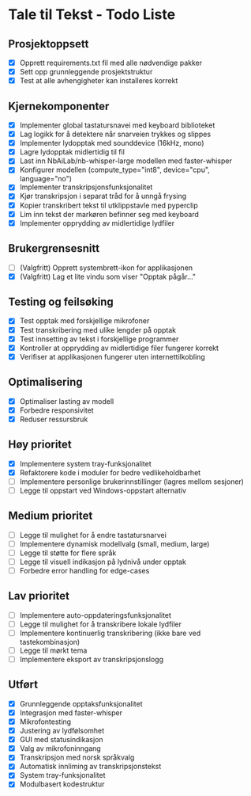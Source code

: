 # Tale til Tekst - Todo Liste

## Prosjektoppsett
- [x] Opprett requirements.txt fil med alle nødvendige pakker
- [x] Sett opp grunnleggende prosjektstruktur
- [x] Test at alle avhengigheter kan installeres korrekt

## Kjernekomponenter
- [x] Implementer global tastatursnavei med keyboard biblioteket
- [x] Lag logikk for å detektere når snarveien trykkes og slippes
- [x] Implementer lydopptak med sounddevice (16kHz, mono)
- [x] Lagre lydopptak midlertidig til fil
- [x] Last inn NbAiLab/nb-whisper-large modellen med faster-whisper
- [x] Konfigurer modellen (compute_type="int8", device="cpu", language="no")
- [x] Implementer transkripsjonsfunksjonalitet
- [x] Kjør transkripsjon i separat tråd for å unngå frysing
- [x] Kopier transkribert tekst til utklippstavle med pyperclip
- [x] Lim inn tekst der markøren befinner seg med keyboard
- [x] Implementer opprydding av midlertidige lydfiler

## Brukergrensesnitt
- [ ] (Valgfritt) Opprett systembrett-ikon for applikasjonen
- [x] (Valgfritt) Lag et lite vindu som viser "Opptak pågår..."

## Testing og feilsøking
- [x] Test opptak med forskjellige mikrofoner
- [x] Test transkribering med ulike lengder på opptak
- [x] Test innsetting av tekst i forskjellige programmer
- [x] Kontroller at opprydding av midlertidige filer fungerer korrekt
- [x] Verifiser at applikasjonen fungerer uten internettilkobling

## Optimalisering
- [x] Optimaliser lasting av modell
- [x] Forbedre responsivitet
- [x] Reduser ressursbruk

## Høy prioritet
- [X] Implementere system tray-funksjonalitet
- [X] Refaktorere kode i moduler for bedre vedlikeholdbarhet
- [ ] Implementere personlige brukerinnstillinger (lagres mellom sesjoner)
- [ ] Legge til oppstart ved Windows-oppstart alternativ

## Medium prioritet
- [ ] Legge til mulighet for å endre tastatursnarvei
- [ ] Implementere dynamisk modellvalg (small, medium, large)
- [ ] Legge til støtte for flere språk
- [ ] Legge til visuell indikasjon på lydnivå under opptak
- [ ] Forbedre error handling for edge-cases

## Lav prioritet
- [ ] Implementere auto-oppdateringsfunksjonalitet
- [ ] Legge til mulighet for å transkribere lokale lydfiler
- [ ] Implementere kontinuerlig transkribering (ikke bare ved tastekombinasjon)
- [ ] Legge til mørkt tema
- [ ] Implementere eksport av transkripsjonslogg

## Utført
- [X] Grunnleggende opptaksfunksjonalitet
- [X] Integrasjon med faster-whisper
- [X] Mikrofontesting
- [X] Justering av lydfølsomhet
- [X] GUI med statusindikasjon
- [X] Valg av mikrofoninngang
- [X] Transkripsjon med norsk språkvalg
- [X] Automatisk innliming av transkripsjonstekst
- [X] System tray-funksjonalitet
- [X] Modulbasert kodestruktur 